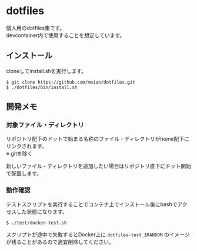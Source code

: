 # dotfiles

個人用のdotfiles集です。  
devcontainer内で使用することを想定しています。

## インストール

cloneしてinstall.shを実行します。

```shell
$ git clone https://github.com/meian/dotfiles.git
$ ./dotfiles/bin/install.sh
```

## 開発メモ

### 対象ファイル・ディレクトリ

リポジトリ配下のドットで始まる名称のファイル・ディレクトリがhome配下にリンクされます。  
※.gitを除く

新しいファイル・ディレクトリを追加したい場合はリポジトリ直下にドット開始で配置します。

### 動作確認

テストスクリプトを実行することでコンテナ上でインストール後にbashでアクセスした状態になります。

```shell
$ ./test/docker-test.sh
```

スクリプトが途中で失敗するとDocker上に `dotfiles-test_$RANDOM` のイメージが残ることがあるので適宜削除してください。
